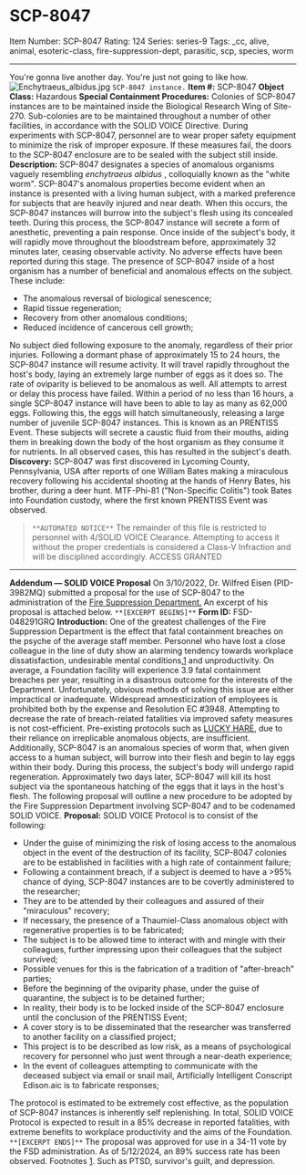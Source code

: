 # SCP-8047
Item Number: SCP-8047
Rating: 124
Series: series-9
Tags: _cc, alive, animal, esoteric-class, fire-suppression-dept, parasitic, scp, species, worm

---

You're gonna live another day. You're just not going to like how.
![Enchytraeus_albidus.jpg](https://upload.wikimedia.org/wikipedia/commons/f/fa/Enchytraeus_albidus.jpg)
`SCP-8047 instance.`
**Item #:** SCP-8047
**Object Class:** Hazardous
**Special Containment Procedures:** Colonies of SCP-8047 instances are to be maintained inside the Biological Research Wing of Site-270. Sub-colonies are to be maintained throughout a number of other facilities, in accordance with the SOLID VOICE Directive. During experiments with SCP-8047, personnel are to wear proper safety equipment to minimize the risk of improper exposure. If these measures fail, the doors to the SCP-8047 enclosure are to be sealed with the subject still inside.
**Description:** SCP-8047 designates a species of anomalous organisms vaguely resembling _enchytraeus albidus_ , colloquially known as the "white worm". SCP-8047's anomalous properties become evident when an instance is presented with a living human subject, with a marked preference for subjects that are heavily injured and near death.
When this occurs, the SCP-8047 instances will burrow into the subject's flesh using its concealed teeth. During this process, the SCP-8047 instance will secrete a form of anesthetic, preventing a pain response. Once inside of the subject's body, it will rapidly move throughout the bloodstream before, approximately 32 minutes later, ceasing observable activity. No adverse effects have been reported during this stage.
The presence of SCP-8047 inside of a host organism has a number of beneficial and anomalous effects on the subject. These include:
  * The anomalous reversal of biological senescence;
  * Rapid tissue regeneration;
  * Recovery from other anomalous conditions;
  * Reduced incidence of cancerous cell growth;

No subject died following exposure to the anomaly, regardless of their prior injuries. Following a dormant phase of approximately 15 to 24 hours, the SCP-8047 instance will resume activity. It will travel rapidly throughout the host's body, laying an extremely large number of eggs as it does so. The rate of oviparity is believed to be anomalous as well. All attempts to arrest or delay this process have failed.
Within a period of no less than 16 hours, a single SCP-8047 instance will have been to able to lay as many as 62,000 eggs. Following this, the eggs will hatch simultaneously, releasing a large number of juvenile SCP-8047 instances. This is known as an PRENTISS Event. These subjects will secrete a caustic fluid from their mouths, aiding them in breaking down the body of the host organism as they consume it for nutrients. In all observed cases, this has resulted in the subject's death.
**Discovery:** SCP-8047 was first discovered in Lycoming County, Pennsylvania, USA after reports of one William Bates making a miraculous recovery following his accidental shooting at the hands of Henry Bates, his brother, during a deer hunt. MTF-Phi-81 ("Non-Specific Colitis") took Bates into Foundation custody, where the first known PRENTISS Event was observed.
> `**AUTOMATED NOTICE**`
> The remainder of this file is restricted to personnel with 4/SOLID VOICE Clearance. Attempting to access it without the proper credentials is considered a Class-V Infraction and will be disciplined accordingly.
ACCESS GRANTED
* * *
**Addendum — SOLID VOICE Proposal**
On 3/10/2022, Dr. Wilfred Eisen (PID-3982MQ) submitted a proposal for the use of SCP-8047 to the administration of the [Fire Suppression Department.](/fire-suppression-department-hub) An excerpt of his proposal is attached below.
`**[EXCERPT BEGINS]**`
**Form ID:** FSD-048291GRQ
**Introduction:** One of the greatest challenges of the Fire Suppression Department is the effect that fatal containment breaches on the psyche of the average staff member. Personnel who have lost a close colleague in the line of duty show an alarming tendency towards workplace dissatisfaction, undesirable mental conditions,[1](javascript:;) and unproductivity. On average, a Foundation facility will experience 3.9 fatal containment breaches per year, resulting in a disastrous outcome for the interests of the Department.
Unfortunately, obvious methods of solving this issue are either impractical or inadequate. Widespread amnesticization of employees is prohibited both by the expense and Resolution EC #3948. Attempting to decrease the rate of breach-related fatalities via improved safety measures is not cost-efficient. Pre-existing protocols such as [LUCKY HARE](/scp-7726), due to their reliance on irreplicable anomalous objects, are insufficient.
Additionally, SCP-8047 is an anomalous species of worm that, when given access to a human subject, will burrow into their flesh and begin to lay eggs within their body. During this process, the subject's body will undergo rapid regeneration. Approximately two days later, SCP-8047 will kill its host subject via the spontaneous hatching of the eggs that it lays in the host's flesh.
The following proposal will outline a new procedure to be adopted by the Fire Suppression Department involving SCP-8047 and to be codenamed SOLID VOICE.
**Proposal:** SOLID VOICE Protocol is to consist of the following:
  * Under the guise of minimizing the risk of losing access to the anomalous object in the event of the destruction of its facility, SCP-8047 colonies are to be established in facilities with a high rate of containment failure;
  * Following a containment breach, if a subject is deemed to have a >95% chance of dying, SCP-8047 instances are to be covertly administered to the researcher;
  * They are to be attended by their colleagues and assured of their "miraculous" recovery;
  * If necessary, the presence of a Thaumiel-Class anomalous object with regenerative properties is to be fabricated;
  * The subject is to be allowed time to interact with and mingle with their colleagues, further impressing upon their colleagues that the subject survived;
  * Possible venues for this is the fabrication of a tradition of "after-breach" parties;
  * Before the beginning of the oviparity phase, under the guise of quarantine, the subject is to be detained further;
  * In reality, their body is to be locked inside of the SCP-8047 enclosure until the conclusion of the PRENTISS Event;
  * A cover story is to be disseminated that the researcher was transferred to another facility on a classified project;
  * This project is to be described as low risk, as a means of psychological recovery for personnel who just went through a near-death experience;
  * In the event of colleagues attempting to communicate with the deceased subject via email or snail mail, Artificially Intelligent Conscript Edison.aic is to fabricate responses;

The protocol is estimated to be extremely cost effective, as the population of SCP-8047 instances is inherently self replenishing. In total, SOLID VOICE Protocol is expected to result in a 85% decrease in reported fatalities, with extreme benefits to workplace productivity and the aims of the Foundation.
`**[EXCERPT ENDS]**`
The proposal was approved for use in a 34-11 vote by the FSD administration. As of 5/12/2024, an 89% success rate has been observed.
Footnotes
[1](javascript:;). Such as PTSD, survivor's guilt, and depression.